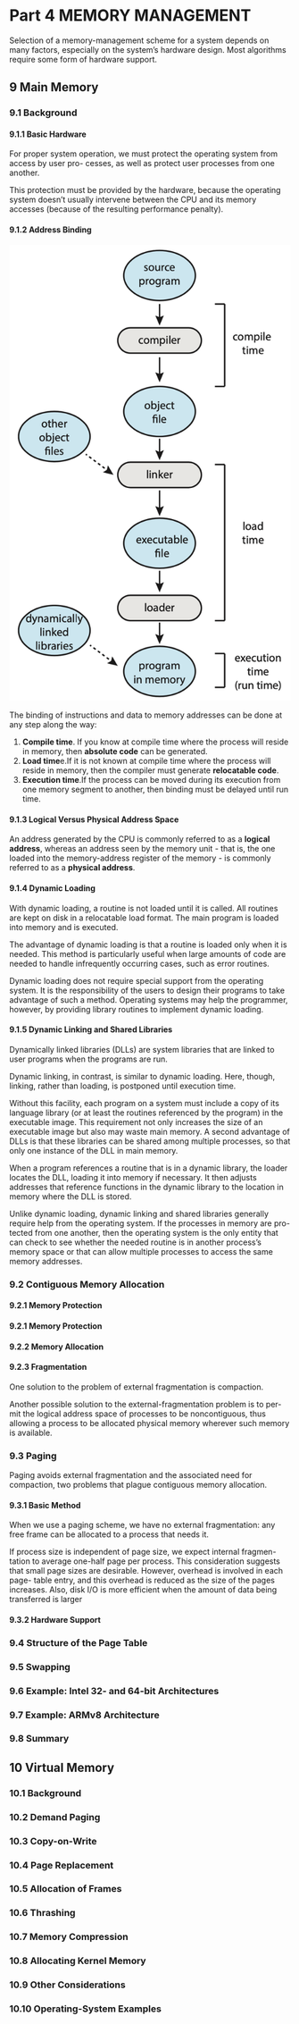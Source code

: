 # Part 4 MEMORY MANAGEMENT

 Selection of a memory-management scheme for a system depends on many factors, especially on the system’s hardware design. Most algorithms require some form of hardware support.

## 9 Main Memory
### 9.1 Background
#### 9.1.1 Basic Hardware

For proper system operation, we must protect the operating system from access by user pro- cesses, as well as protect user processes from one another.

This protection must be provided by the hardware, because the operating system doesn’t usually intervene between the CPU and its memory accesses (because of the resulting performance penalty).

#### 9.1.2 Address Binding

![](../images/osc/9.1.2-compile-load-exec-time-binding.png)

The binding of instructions and data to memory addresses can be done at any step along the way:
1. **Compile time**. If you know at compile time where the process will reside in memory, then **absolute code** can be generated.
2. **Load time**e.If it is not known at compile time where the process will reside in memory, then the compiler must generate **relocatable code**.
3. **Execution time**.If the process can be moved during its execution from one memory segment to another, then binding must be delayed until run time.

#### 9.1.3 Logical Versus Physical Address Space

An address generated by the CPU is commonly referred to as a **logical address**, whereas an address seen by the memory unit - that is, the one loaded into the memory-address register of the memory - is commonly referred to as a **physical address**.

#### 9.1.4 Dynamic Loading

With dynamic loading, a routine is not loaded until it is called. All routines are kept on disk in a relocatable load format. The main program is loaded into memory and is executed.

The advantage of dynamic loading is that a routine is loaded only when it is needed. This method is particularly useful when large amounts of code are needed to handle infrequently occurring cases, such as error routines.

Dynamic loading does not require special support from the operating system. It is the responsibility of the users to design their programs to take advantage of such a method. Operating systems may help the programmer, however, by providing library routines to implement dynamic loading.

#### 9.1.5 Dynamic Linking and Shared Libraries

Dynamically linked libraries (DLLs) are system libraries that are linked to user programs when the programs are run.

Dynamic linking, in contrast, is similar to dynamic loading. Here, though, linking, rather than loading, is postponed until execution time.

Without this facility, each program on a system must include a copy of its language library (or at least the routines referenced by the program) in the executable image. This requirement not only increases the size of an executable image but also may waste main memory. A second advantage of DLLs is that these libraries can be shared among multiple processes, so that only one instance of the DLL in main memory.

When a program references a routine that is in a dynamic library, the loader locates the DLL, loading it into memory if necessary. It then adjusts addresses that reference functions in the dynamic library to the location in memory where the DLL is stored.

Unlike dynamic loading, dynamic linking and shared libraries generally require help from the operating system. If the processes in memory are pro- tected from one another, then the operating system is the only entity that can check to see whether the needed routine is in another process’s memory space or that can allow multiple processes to access the same memory addresses.

### 9.2 Contiguous Memory Allocation

#### 9.2.1 Memory Protection

#### 9.2.1 Memory Protection

#### 9.2.2 Memory Allocation

#### 9.2.3 Fragmentation

One solution to the problem of external fragmentation is compaction.

Another possible solution to the external-fragmentation problem is to per- mit the logical address space of processes to be noncontiguous, thus allowing a process to be allocated physical memory wherever such memory is available.

### 9.3 Paging

Paging avoids external fragmentation and the associated need for compaction, two problems that plague contiguous memory allocation.

#### 9.3.1 Basic Method

When we use a paging scheme, we have no external fragmentation: any free frame can be allocated to a process that needs it.

If process size is independent of page size, we expect internal fragmen- tation to average one-half page per process. This consideration suggests that small page sizes are desirable. However, overhead is involved in each page- table entry, and this overhead is reduced as the size of the pages increases. Also, disk I/O is more efficient when the amount of data being transferred is larger

#### 9.3.2 Hardware Support

### 9.4 Structure of the Page Table

### 9.5 Swapping
### 9.6 Example: Intel 32- and 64-bit Architectures
### 9.7 Example: ARMv8 Architecture
### 9.8 Summary

## 10 Virtual Memory
### 10.1 Background
### 10.2 Demand Paging
### 10.3 Copy-on-Write
### 10.4 Page Replacement
### 10.5 Allocation of Frames
### 10.6 Thrashing
### 10.7 Memory Compression
### 10.8 Allocating Kernel Memory
### 10.9 Other Considerations
### 10.10 Operating-System Examples